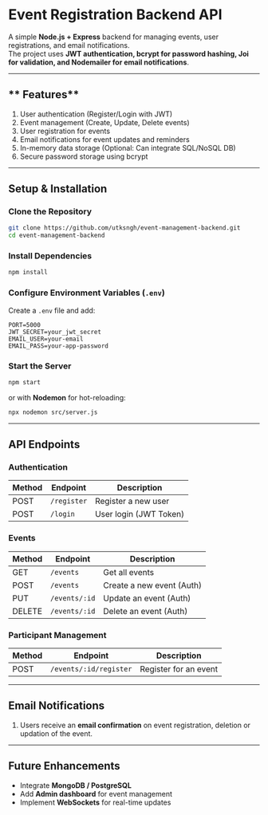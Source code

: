 # **Event Registration Backend API**  

A simple **Node.js + Express** backend for managing events, user registrations, and email notifications.  
The project uses **JWT authentication, bcrypt for password hashing, Joi for validation, and Nodemailer for email notifications**.  

---

## ** Features**  
1. User authentication (Register/Login with JWT)  
2. Event management (Create, Update, Delete events)  
3. User registration for events  
4. Email notifications for event updates and reminders  
5. In-memory data storage (Optional: Can integrate SQL/NoSQL DB)  
6. Secure password storage using bcrypt  

---

## **Setup & Installation**  

### **Clone the Repository**  
```bash
git clone https://github.com/utksngh/event-management-backend.git
cd event-management-backend
```

### **Install Dependencies**  
```bash
npm install
```

### **Configure Environment Variables (`.env`)**  
Create a `.env` file and add:  
```
PORT=5000
JWT_SECRET=your_jwt_secret
EMAIL_USER=your-email
EMAIL_PASS=your-app-password
```

### **Start the Server**  
```bash
npm start
```
or with **Nodemon** for hot-reloading:
```bash
npx nodemon src/server.js
```

---

## **API Endpoints**  

### **Authentication**  
| Method | Endpoint       | Description               |
|--------|--------------|---------------------------|
| POST   | `/register`   | Register a new user       |
| POST   | `/login`      | User login (JWT Token)    |

### **Events**  
| Method | Endpoint               | Description                   |
|--------|------------------------|-------------------------------|
| GET    | `/events`               | Get all events                |
| POST   | `/events`               | Create a new event (Auth)     |
| PUT    | `/events/:id`           | Update an event (Auth)        |
| DELETE | `/events/:id`           | Delete an event (Auth)        |

### **Participant Management**  
| Method | Endpoint                     | Description                   |
|--------|------------------------------|-------------------------------|
| POST   | `/events/:id/register`        | Register for an event         |

---

## **Email Notifications**  
1. Users receive an **email confirmation** on event registration, deletion or updation of the event.  


---

## **Future Enhancements**  
- Integrate **MongoDB / PostgreSQL**  
- Add **Admin dashboard** for event management  
- Implement **WebSockets** for real-time updates  

